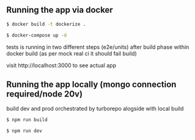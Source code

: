 ## Running the app via docker

```bash
$ docker build -t dockerize .

$ docker-compose up -d
```

tests is running in two different steps (e2e/units) after build phase within docker build (as per mock real ci it should fail build)

visit http://localhost:3000 to see actual app

## Running the app locally (mongo connection required/node 20v)

build dev and prod orchestrated by turborepo alogside with local build

```bash
$ npm run build

$ npm run dev
```